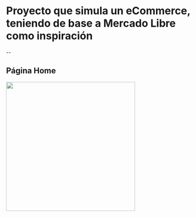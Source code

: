 # Proyecto que simula un eCommerce, teniendo de base a Mercado Libre como inspiración 
--
## Página Home 
<img src="https://github.com/camilozv21/Mercado-Liebre/blob/main/public/design/home_ml.gif" width="350px">
